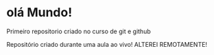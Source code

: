 # olá Mundo!
 Primeiro repositorio criado no curso de git e github

 Repositório criado durante uma aula ao vivo!
 ALTEREI REMOTAMENTE!
